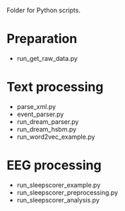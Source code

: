 Folder for Python scripts.

# Preparation
- run_get_raw_data.py

# Text processing
- parse_xml.py
- event_parser.py
- run_dream_parser.py
- run_dream_hsbm.py
- run_word2vec_example.py

# EEG processing
- run_sleepscorer_example.py
- run_sleepscorer_preprocessing.py
- run_sleepscorer_analysis.py
